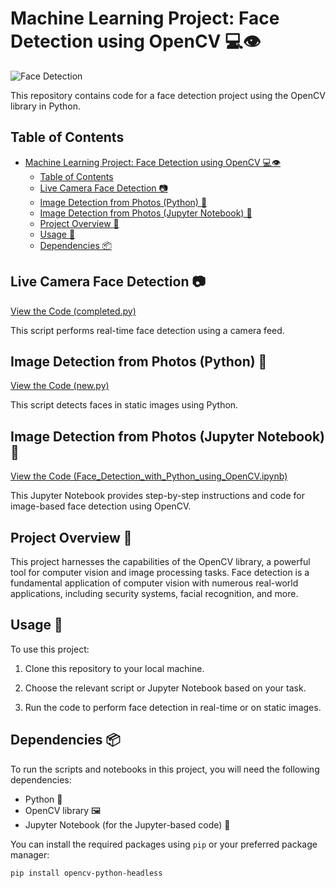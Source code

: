 # Machine Learning Project: Face Detection using OpenCV 💻👁️

![Face Detection](https://example.com/your-image.png)

This repository contains code for a face detection project using the OpenCV library in Python.

## Table of Contents

- [Machine Learning Project: Face Detection using OpenCV 💻👁️](#machine-learning-project-face-detection-using-opencv-️)
  - [Table of Contents](#table-of-contents)
  - [Live Camera Face Detection 📷](#live-camera-face-detection-)
  - [Image Detection from Photos (Python) 📸](#image-detection-from-photos-python-)
  - [Image Detection from Photos (Jupyter Notebook) 📒](#image-detection-from-photos-jupyter-notebook-)
  - [Project Overview 🌟](#project-overview-)
  - [Usage 🚀](#usage-)
  - [Dependencies 📦](#dependencies-)

## Live Camera Face Detection 📷

[View the Code (completed.py)](/completed.py)

This script performs real-time face detection using a camera feed.

## Image Detection from Photos (Python) 📸

[View the Code (new.py)](/new.py)

This script detects faces in static images using Python.

## Image Detection from Photos (Jupyter Notebook) 📒

[View the Code (Face_Detection_with_Python_using_OpenCV.ipynb)](/Face_Detection_with_Python_using_OpenCV.ipynb)

This Jupyter Notebook provides step-by-step instructions and code for image-based face detection using OpenCV.

## Project Overview 🌟

This project harnesses the capabilities of the OpenCV library, a powerful tool for computer vision and image processing tasks. Face detection is a fundamental application of computer vision with numerous real-world applications, including security systems, facial recognition, and more.

## Usage 🚀

To use this project:

1. Clone this repository to your local machine.

2. Choose the relevant script or Jupyter Notebook based on your task.

3. Run the code to perform face detection in real-time or on static images.

## Dependencies 📦

To run the scripts and notebooks in this project, you will need the following dependencies:

- Python 🐍
- OpenCV library 🖼️
- Jupyter Notebook (for the Jupyter-based code) 📓

You can install the required packages using `pip` or your preferred package manager:

```bash
pip install opencv-python-headless
```

